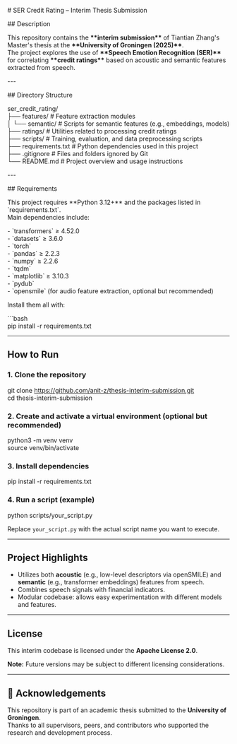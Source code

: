 \# SER Credit Rating – Interim Thesis Submission

\#\# Description

This repository contains the **\*\*interim submission\*\*** of Tiantian Zhang's Master's thesis at the **\*\*University of Groningen (2025)\*\***.    
The project explores the use of **\*\*Speech Emotion Recognition (SER)\*\*** for correlating **\*\*credit ratings\*\*** based on acoustic and semantic features extracted from speech.

\---

\#\# Directory Structure

ser\_credit\_rating/  
 ├── features/ \# Feature extraction modules  
 │ └── semantic/ \# Scripts for semantic features (e.g., embeddings, models)  
 ├── ratings/ \# Utilities related to processing credit ratings  
 ├── scripts/ \# Training, evaluation, and data preprocessing scripts  
 ├── requirements.txt \# Python dependencies used in this project  
 ├── .gitignore \# Files and folders ignored by Git  
 └── README.md \# Project overview and usage instructions


\---

\#\# Requirements

This project requires \*\*Python 3.12\+\*\* and the packages listed in \`requirements.txt\`.    
Main dependencies include:

\- \`transformers\` ≥ 4.52.0  
\- \`datasets\` ≥ 3.6.0  
\- \`torch\`  
\- \`pandas\` ≥ 2.2.3  
\- \`numpy\` ≥ 2.2.6  
\- \`tqdm\`  
\- \`matplotlib\` ≥ 3.10.3  
\- \`pydub\`  
\- \`opensmile\` (for audio feature extraction, optional but recommended)

Install them all with:

\`\`\`bash  
pip install \-r requirements.txt

---

## **How to Run**

### **1\. Clone the repository**

git clone https://github.com/anit-z/thesis-interim-submission.git  
cd thesis-interim-submission

### **2\. Create and activate a virtual environment (optional but recommended)**

python3 \-m venv venv  
source venv/bin/activate

### **3\. Install dependencies**

pip install \-r requirements.txt

### **4\. Run a script (example)**


python scripts/your\_script.py

Replace `your_script.py` with the actual script name you want to execute.

---

## **Project Highlights**

* Utilizes both **acoustic** (e.g., low-level descriptors via openSMILE) and **semantic** (e.g., transformer embeddings) features from speech.  
* Combines speech signals with financial indicators.  
* Modular codebase: allows easy experimentation with different models and features.

---

## **License**

This interim codebase is licensed under the **Apache License 2.0**.

**Note:** Future versions may be subject to different licensing considerations.  


---


## **🏫 Acknowledgements**

This repository is part of an academic thesis submitted to the **University of Groningen**.  
 Thanks to all supervisors, peers, and contributors who supported the research and development process.


